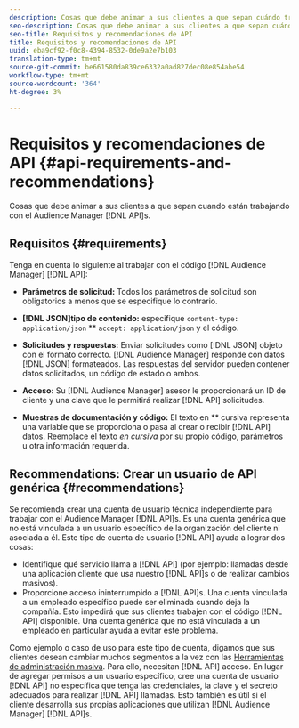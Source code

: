 ```yaml
---
description: Cosas que debe animar a sus clientes a que sepan cuándo trabajan con las API de Audience Manager.
seo-description: Cosas que debe animar a sus clientes a que sepan cuándo trabajan con las API de Audience Manager.
seo-title: Requisitos y recomendaciones de API
title: Requisitos y recomendaciones de API
uuid: eba9cf92-f0c8-4394-8532-0de9a2e7b103
translation-type: tm+mt
source-git-commit: be661580da839ce6332a0ad827dec08e854abe54
workflow-type: tm+mt
source-wordcount: '364'
ht-degree: 3%

---
```



# Requisitos y recomendaciones de API {#api-requirements-and-recommendations}

Cosas que debe animar a sus clientes a que sepan cuando están trabajando con el Audience Manager [!DNL API]s.

## Requisitos {#requirements}

Tenga en cuenta lo siguiente al trabajar con el código [!DNL Audience Manager] [!DNL API]:

* **Parámetros de solicitud:** Todos los parámetros de solicitud son obligatorios a menos que se especifique lo contrario.
* **[!DNL JSON]tipo de contenido:** especifique  `content-type: application/json` ** `accept: application/json` y el código.

* **Solicitudes y respuestas:** Enviar solicitudes como  [!DNL JSON] objeto con el formato correcto. [!DNL Audience Manager] responde con datos  [!DNL JSON] formateados. Las respuestas del servidor pueden contener datos solicitados, un código de estado o ambos.

* **Acceso:** Su  [!DNL Audience Manager] asesor le proporcionará un ID de cliente y una clave que le permitirá realizar  [!DNL API] solicitudes.

* **Muestras de documentación y código:** El texto en  ** cursiva representa una variable que se proporciona o pasa al crear o recibir  [!DNL API] datos. Reemplace el texto *en cursiva* por su propio código, parámetros u otra información requerida.

## Recommendations: Crear un usuario de API genérica {#recommendations}

Se recomienda crear una cuenta de usuario técnica independiente para trabajar con el Audience Manager [!DNL API]s. Es una cuenta genérica que no está vinculada a un usuario específico de la organización del cliente ni asociada a él. Este tipo de cuenta de usuario [!DNL API] ayuda a lograr dos cosas:

* Identifique qué servicio llama a [!DNL API] (por ejemplo: llamadas desde una aplicación cliente que usa nuestro [!DNL API]s o de realizar cambios masivos).
* Proporcione acceso ininterrumpido a [!DNL API]s. Una cuenta vinculada a un empleado específico puede ser eliminada cuando deja la compañía. Esto impedirá que sus clientes trabajen con el código [!DNL API] disponible. Una cuenta genérica que no está vinculada a un empleado en particular ayuda a evitar este problema.

Como ejemplo o caso de uso para este tipo de cuenta, digamos que sus clientes desean cambiar muchos segmentos a la vez con las [Herramientas de administración masiva](https://docs.adobe.com/content/help/en/audience-manager/user-guide/reference/bult-management-tools/bulk-management-intro.html). Para ello, necesitan [!DNL API] acceso. En lugar de agregar permisos a un usuario específico, cree una cuenta de usuario [!DNL API] no específica que tenga las credenciales, la clave y el secreto adecuados para realizar [!DNL API] llamadas. Esto también es útil si el cliente desarrolla sus propias aplicaciones que utilizan [!DNL Audience Manager] [!DNL API]s.
